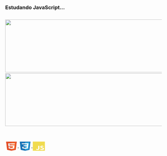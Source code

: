### Estudando JavaScript...

<!--
**oPerna/oPerna** is a ✨ _special_ ✨ repository because its `README.md` (this file) appears on your GitHub profile.

Here are some ideas to get you started:

- 🔭 I’m currently working on ...
- 🌱 I’m currently learning ...
- 👯 I’m looking to collaborate on ...
- 🤔 I’m looking for help with ...
- 💬 Ask me about ...
- 📫 How to reach me: ...
- 😄 Pronouns: ...
- ⚡ Fun fact: ...
-->
##

<div align="center">
  <a href="https://github.com/oPerna">
  <img height="170em" width="700em" src="https://github-readme-stats.vercel.app/api?username=oPerna&show_icons=true&theme=material-palenight&include_all_commits=true&count_private=true"/>
  <img height="170em" width="700em" src="https://github-readme-stats.vercel.app/api/top-langs/?username=oPerna&layout=compact&langs_count=7&theme=material-palenight"/>
</div>

##
  
<div style="display: inline_block"><br>
  <img align="center" alt="Perna-HTML" height="30" width="40" src="https://raw.githubusercontent.com/devicons/devicon/master/icons/html5/html5-original.svg">
  <img align="center" alt="Perna-CSS" height="30" width="40" src="https://raw.githubusercontent.com/devicons/devicon/master/icons/css3/css3-original.svg">
  <img align="center" alt="Perna-Js" height="30" width="40" src="https://raw.githubusercontent.com/devicons/devicon/master/icons/javascript/javascript-plain.svg">
</div>

